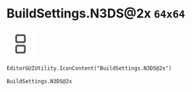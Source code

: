 # BuildSettings.N3DS@2x `64x64`
<img src="/img/BuildSettings.N3DS@2x.png" width=64 height=64>

``` CSharp
EditorGUIUtility.IconContent("BuildSettings.N3DS@2x")
```
```
BuildSettings.N3DS@2x
```
